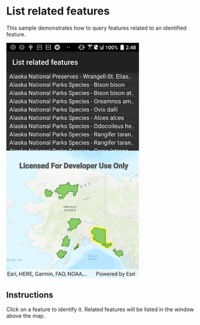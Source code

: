 # List related features

This sample demonstrates how to query features related to an identified feature.

<img src="ListRelatedFeatures.jpg" width="350"/>

## Instructions

Click on a feature to identify it. Related features will be listed in the window above the map.
